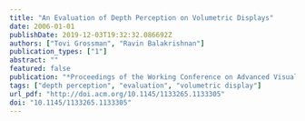 ```yaml
---
title: "An Evaluation of Depth Perception on Volumetric Displays"
date: 2006-01-01
publishDate: 2019-12-03T19:32:32.086692Z
authors: ["Tovi Grossman", "Ravin Balakrishnan"]
publication_types: ["1"]
abstract: ""
featured: false
publication: "*Proceedings of the Working Conference on Advanced Visual Interfaces*"
tags: ["depth perception", "evaluation", "volumetric display"]
url_pdf: "http://doi.acm.org/10.1145/1133265.1133305"
doi: "10.1145/1133265.1133305"
---
```


